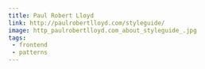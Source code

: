 ```yaml
---
title: Paul Robert Lloyd
link: http://paulrobertlloyd.com/styleguide/
image: http_paulrobertlloyd.com_about_styleguide_.jpg
tags:
 - frontend
 - patterns
---
```

